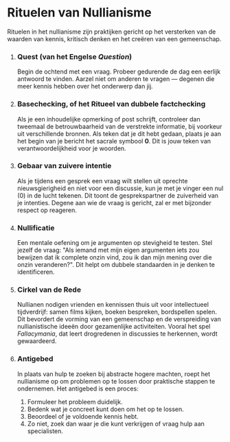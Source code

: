 
# Rituelen van Nullianisme

Rituelen in het nullianisme zijn praktijken gericht op het versterken van de waarden van kennis, kritisch denken en het creëren van een gemeenschap.

1.  ### Quest (van het Engelse *Question*)
    Begin de ochtend met een vraag. Probeer gedurende de dag een eerlijk antwoord te vinden. Aarzel niet om anderen te vragen — degenen die meer kennis hebben over het onderwerp dan jij.

2.  ### Basechecking, of het Ritueel van dubbele factchecking
    Als je een inhoudelijke opmerking of post schrijft, controleer dan tweemaal de betrouwbaarheid van de verstrekte informatie, bij voorkeur uit verschillende bronnen. Als teken dat je dit hebt gedaan, plaats je aan het begin van je bericht het sacrale symbool **0**. Dit is jouw teken van verantwoordelijkheid voor je woorden.

3.  ### Gebaar van zuivere intentie
    Als je tijdens een gesprek een vraag wilt stellen uit oprechte nieuwsgierigheid en niet voor een discussie, kun je met je vinger een nul (0) in de lucht tekenen. Dit toont de gesprekspartner de zuiverheid van je intenties. Degene aan wie de vraag is gericht, zal er met bijzonder respect op reageren.

4.  ### Nullificatie
    Een mentale oefening om je argumenten op stevigheid te testen. Stel jezelf de vraag: "Als iemand met mijn eigen argumenten iets zou bewijzen dat ik complete onzin vind, zou ik dan mijn mening over die onzin veranderen?". Dit helpt om dubbele standaarden in je denken te identificeren.

5.  ### Cirkel van de Rede
    Nullianen nodigen vrienden en kennissen thuis uit voor intellectueel tijdverdrijf: samen films kijken, boeken bespreken, bordspellen spelen. Dit bevordert de vorming van een gemeenschap en de verspreiding van nullianistische ideeën door gezamenlijke activiteiten. Vooral het spel *Fallacymania*, dat leert drogredenen in discussies te herkennen, wordt gewaardeerd.

6.  ### Antigebed
    In plaats van hulp te zoeken bij abstracte hogere machten, roept het nullianisme op om problemen op te lossen door praktische stappen te ondernemen. Het antigebed is een proces:
    1.  Formuleer het probleem duidelijk.
    2.  Bedenk wat je concreet kunt doen om het op te lossen.
    3.  Beoordeel of je voldoende kennis hebt.
    4.  Zo niet, zoek dan waar je die kunt verkrijgen of vraag hulp aan specialisten.
